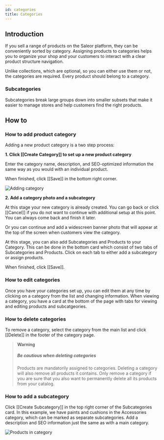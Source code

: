 ```yaml
---
id: categories
title: Categories
---
```

## Introduction

If you sell a range of products on the Saleor platform, they can be conveniently sorted by category. Assigning products to categories helps you to organize your shop and your customers to interact with a clear product structure navigation.

Unlike collections, which are optional, so you can either use them or not, the categories are required. Every product should belong to a category.

### Subcategories

Subcategories break large groups down into smaller subsets that make it easier to manage stores and help customers find the right products. 

## How to

### How to add product category

Adding a new product category is a two step process: 

**1. Click [[Create&nbsp;Category]] to set up a new product category** 

Enter the category name, description, and SEO-optimized information the same way as you would with an individual product. 

When finished, click [[Save]] in the bottom right corner.

![Adding category](assets/dashboard-catalog/15.jpg)


**2. Add a category photo and a subcategory**

At this stage your new category is already created. You can go back or click [[Cancel]] if you do not want to continue with additional setup at this point. You can always come back and finish it later.

Or you can continue and add a widescreen banner photo that will appear at the top of the screen when customers view the category.

At this stage, you can also add Subcategories and Products to your Category. This can be done in the bottom card which consist of two tabs of Subcategories and Products. 
Click on each tab to either add a subcategory or assign products.

When finished, click [[Save]].

### How to edit categories

Once you have your categories set up, you can edit them at any time by clicking on a category from the list and changing information. When viewing a category, you have a card at the bottom of the page with tabs for viewing and editing products and subcatgeories.  


### How to delete categories

To remove a category, select the category from the main list and click [[Delete]] in the footer of the category page.

> **Warning** 
>
> ##### Be cautious when deleting categories
>
> Products are mandatorily assigned to categories. Deleting a category will also remove all products it contains. Only remove a category if you are sure that you also want to permanently delete all its products from your catalog.

### How to add a subcategory

Click [[Create&nbsp;Subcategory]] in the top right corner of the Subcategories card. In this example, we have paints and cushions in the Accessories category, which can be marked as separate subcategories. Add a description and SEO information just the same as with a main category.

![Products in category](assets/dashboard-catalog/catalog16.png)



